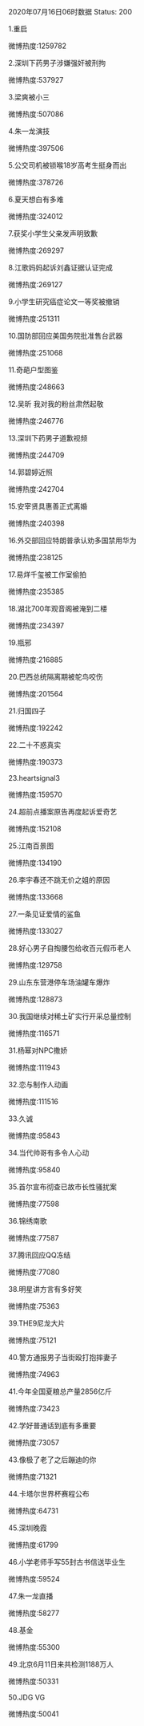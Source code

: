 2020年07月16日06时数据
Status: 200

1.重启

微博热度:1259782

2.深圳下药男子涉嫌强奸被刑拘

微博热度:537927

3.梁爽被小三

微博热度:507086

4.朱一龙演技

微博热度:397506

5.公交司机被锁喉18岁高考生挺身而出

微博热度:378726

6.夏天想白有多难

微博热度:324012

7.获奖小学生父亲发声明致歉

微博热度:269297

8.江歌妈妈起诉刘鑫证据认证完成

微博热度:269127

9.小学生研究癌症论文一等奖被撤销

微博热度:251311

10.国防部回应美国务院批准售台武器

微博热度:251068

11.奇葩户型图鉴

微博热度:248663

12.吴昕 我对我的粉丝肃然起敬

微博热度:246776

13.深圳下药男子道歉视频

微博热度:244709

14.郭碧婷近照

微博热度:242704

15.安宰贤具惠善正式离婚

微博热度:240398

16.外交部回应特朗普承认劝多国禁用华为

微博热度:238125

17.易烊千玺被工作室偷拍

微博热度:235385

18.湖北700年观音阁被淹到二楼

微博热度:234397

19.瓶邪

微博热度:216885

20.巴西总统隔离期被鸵鸟咬伤

微博热度:201564

21.归国四子

微博热度:192242

22.二十不惑真实

微博热度:190373

23.heartsignal3

微博热度:159570

24.超前点播案原告再度起诉爱奇艺

微博热度:152108

25.江南百景图

微博热度:134190

26.李宇春还不跳无价之姐的原因

微博热度:133668

27.一条见证爱情的鲨鱼

微博热度:133027

28.好心男子自掏腰包给收百元假币老人

微博热度:129758

29.山东东营港停车场油罐车爆炸

微博热度:128873

30.我国继续对稀土矿实行开采总量控制

微博热度:116571

31.杨幂对NPC撒娇

微博热度:111943

32.恋与制作人动画

微博热度:111516

33.久诚

微博热度:95843

34.当代帅哥有多令人心动

微博热度:95840

35.首尔宣布彻查已故市长性骚扰案

微博热度:77598

36.锦绣南歌

微博热度:77587

37.腾讯回应QQ冻结

微博热度:77080

38.明星讲方言有多好笑

微博热度:75363

39.THE9尼龙大片

微博热度:75121

40.警方通报男子当街殴打抱摔妻子

微博热度:74963

41.今年全国夏粮总产量2856亿斤

微博热度:73423

42.学好普通话到底有多重要

微博热度:73057

43.像极了老了之后蹦迪的你

微博热度:71321

44.卡塔尔世界杯赛程公布

微博热度:64731

45.深圳晚霞

微博热度:61799

46.小学老师手写55封古书信送毕业生

微博热度:59524

47.朱一龙直播

微博热度:58277

48.基金

微博热度:55300

49.北京6月11日来共检测1188万人

微博热度:50331

50.JDG VG

微博热度:50041

